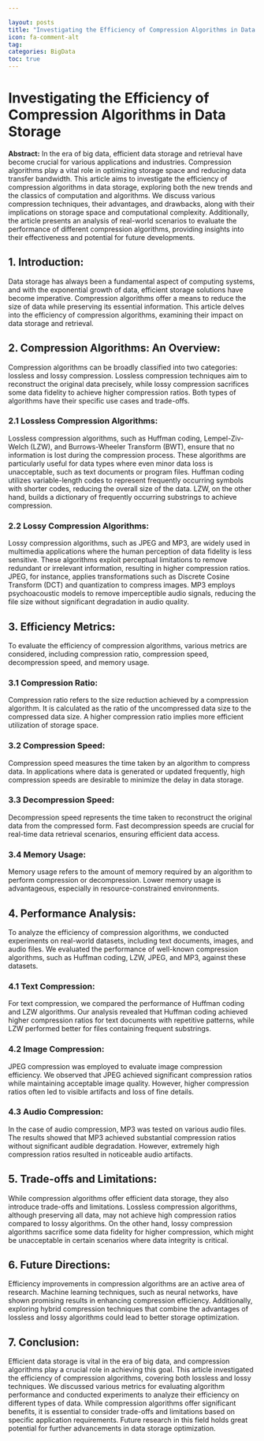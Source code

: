 ```yaml
---

layout: posts
title: "Investigating the Efficiency of Compression Algorithms in Data Storage"
icon: fa-comment-alt
tag:      
categories: BigData
toc: true
---
```




# Investigating the Efficiency of Compression Algorithms in Data Storage

**Abstract:**
In the era of big data, efficient data storage and retrieval have become crucial for various applications and industries. Compression algorithms play a vital role in optimizing storage space and reducing data transfer bandwidth. This article aims to investigate the efficiency of compression algorithms in data storage, exploring both the new trends and the classics of computation and algorithms. We discuss various compression techniques, their advantages, and drawbacks, along with their implications on storage space and computational complexity. Additionally, the article presents an analysis of real-world scenarios to evaluate the performance of different compression algorithms, providing insights into their effectiveness and potential for future developments.

## 1. Introduction:
Data storage has always been a fundamental aspect of computing systems, and with the exponential growth of data, efficient storage solutions have become imperative. Compression algorithms offer a means to reduce the size of data while preserving its essential information. This article delves into the efficiency of compression algorithms, examining their impact on data storage and retrieval.

## 2. Compression Algorithms: An Overview:
Compression algorithms can be broadly classified into two categories: lossless and lossy compression. Lossless compression techniques aim to reconstruct the original data precisely, while lossy compression sacrifices some data fidelity to achieve higher compression ratios. Both types of algorithms have their specific use cases and trade-offs.

### 2.1 Lossless Compression Algorithms:
Lossless compression algorithms, such as Huffman coding, Lempel-Ziv-Welch (LZW), and Burrows-Wheeler Transform (BWT), ensure that no information is lost during the compression process. These algorithms are particularly useful for data types where even minor data loss is unacceptable, such as text documents or program files. Huffman coding utilizes variable-length codes to represent frequently occurring symbols with shorter codes, reducing the overall size of the data. LZW, on the other hand, builds a dictionary of frequently occurring substrings to achieve compression.

### 2.2 Lossy Compression Algorithms:
Lossy compression algorithms, such as JPEG and MP3, are widely used in multimedia applications where the human perception of data fidelity is less sensitive. These algorithms exploit perceptual limitations to remove redundant or irrelevant information, resulting in higher compression ratios. JPEG, for instance, applies transformations such as Discrete Cosine Transform (DCT) and quantization to compress images. MP3 employs psychoacoustic models to remove imperceptible audio signals, reducing the file size without significant degradation in audio quality.

## 3. Efficiency Metrics:
To evaluate the efficiency of compression algorithms, various metrics are considered, including compression ratio, compression speed, decompression speed, and memory usage.

### 3.1 Compression Ratio:
Compression ratio refers to the size reduction achieved by a compression algorithm. It is calculated as the ratio of the uncompressed data size to the compressed data size. A higher compression ratio implies more efficient utilization of storage space.

### 3.2 Compression Speed:
Compression speed measures the time taken by an algorithm to compress data. In applications where data is generated or updated frequently, high compression speeds are desirable to minimize the delay in data storage.

### 3.3 Decompression Speed:
Decompression speed represents the time taken to reconstruct the original data from the compressed form. Fast decompression speeds are crucial for real-time data retrieval scenarios, ensuring efficient data access.

### 3.4 Memory Usage:
Memory usage refers to the amount of memory required by an algorithm to perform compression or decompression. Lower memory usage is advantageous, especially in resource-constrained environments.

## 4. Performance Analysis:
To analyze the efficiency of compression algorithms, we conducted experiments on real-world datasets, including text documents, images, and audio files. We evaluated the performance of well-known compression algorithms, such as Huffman coding, LZW, JPEG, and MP3, against these datasets.

### 4.1 Text Compression:
For text compression, we compared the performance of Huffman coding and LZW algorithms. Our analysis revealed that Huffman coding achieved higher compression ratios for text documents with repetitive patterns, while LZW performed better for files containing frequent substrings.

### 4.2 Image Compression:
JPEG compression was employed to evaluate image compression efficiency. We observed that JPEG achieved significant compression ratios while maintaining acceptable image quality. However, higher compression ratios often led to visible artifacts and loss of fine details.

### 4.3 Audio Compression:
In the case of audio compression, MP3 was tested on various audio files. The results showed that MP3 achieved substantial compression ratios without significant audible degradation. However, extremely high compression ratios resulted in noticeable audio artifacts.

## 5. Trade-offs and Limitations:
While compression algorithms offer efficient data storage, they also introduce trade-offs and limitations. Lossless compression algorithms, although preserving all data, may not achieve high compression ratios compared to lossy algorithms. On the other hand, lossy compression algorithms sacrifice some data fidelity for higher compression, which might be unacceptable in certain scenarios where data integrity is critical.

## 6. Future Directions:
Efficiency improvements in compression algorithms are an active area of research. Machine learning techniques, such as neural networks, have shown promising results in enhancing compression efficiency. Additionally, exploring hybrid compression techniques that combine the advantages of lossless and lossy algorithms could lead to better storage optimization.

## 7. Conclusion:
Efficient data storage is vital in the era of big data, and compression algorithms play a crucial role in achieving this goal. This article investigated the efficiency of compression algorithms, covering both lossless and lossy techniques. We discussed various metrics for evaluating algorithm performance and conducted experiments to analyze their efficiency on different types of data. While compression algorithms offer significant benefits, it is essential to consider trade-offs and limitations based on specific application requirements. Future research in this field holds great potential for further advancements in data storage optimization.